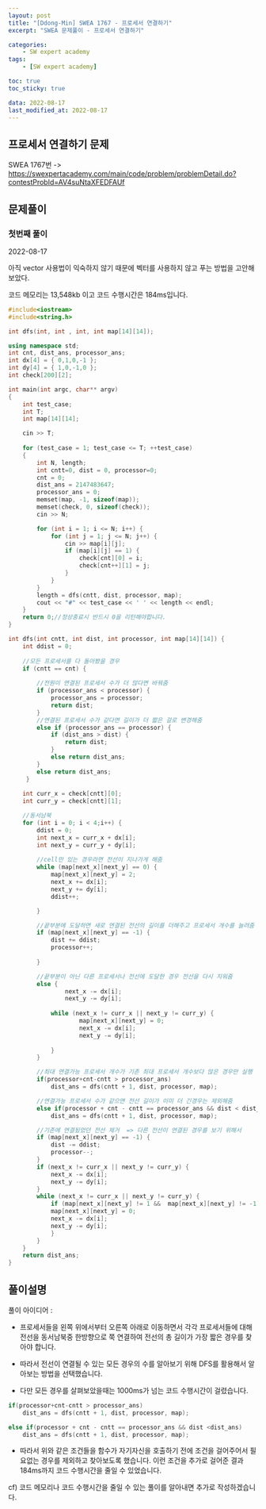 ```yaml
---
layout: post
title: "[Ddong-Min] SWEA 1767 - 프로세서 연결하기"
excerpt: "SWEA 문제풀이 - 프로세서 연결하기"

categories:
    - SW expert academy
tags:
    - [SW expert academy]

toc: true
toc_sticky: true

data: 2022-08-17
last_modified_at: 2022-08-17
---
```


## 프로세서 연결하기 문제
SWEA 1767번 -> <https://swexpertacademy.com/main/code/problem/problemDetail.do?contestProbId=AV4suNtaXFEDFAUf>

## 문제풀이
### 첫번째 풀이
2022-08-17

아직 vector 사용법이 익숙하지 않기 때문에 벡터를 사용하지 않고 푸는 방법을 고안해 보았다.

코드 메모리는 13,548kb 이고 코드 수행시간은 184ms입니다.

```cpp
#include<iostream>
#include<string.h>

int dfs(int, int , int, int map[14][14]);

using namespace std;
int cnt, dist_ans, processor_ans;
int dx[4] = { 0,1,0,-1 };
int dy[4] = { 1,0,-1,0 };
int check[200][2];

int main(int argc, char** argv)
{
	int test_case;
	int T;
	int map[14][14];

	cin >> T;
	
	for (test_case = 1; test_case <= T; ++test_case)
	{	
		int N, length;
		int cntt=0, dist = 0, processor=0;
		cnt = 0;
		dist_ans = 2147483647;
		processor_ans = 0;
		memset(map, -1, sizeof(map));
		memset(check, 0, sizeof(check));	
		cin >> N;

		for (int i = 1; i <= N; i++) {
			for (int j = 1; j <= N; j++) {
				cin >> map[i][j];
				if (map[i][j] == 1) {
					check[cnt][0] = i;
					check[cnt++][1] = j;
				}
			}
		}
		length = dfs(cntt, dist, processor, map);
		cout << "#" << test_case << ' ' << length << endl;
	}
	return 0;//정상종료시 반드시 0을 리턴해야합니다.
}

int dfs(int cntt, int dist, int processor, int map[14][14]) {
	int ddist = 0;
	
	//모든 프로세서를 다 돌아봤을 경우
	if (cntt == cnt) {
		
		//전원이 연결된 프로세서 수가 더 많다면 바꿔줌
		if (processor_ans < processor) {
			processor_ans = processor;
			return dist;
		}
		//연결된 프로세서 수가 같다면 길이가 더 짧은 걸로 변경해줌
		else if (processor_ans == processor) {
			if (dist_ans > dist) {
				return dist;
			}
			else return dist_ans;
		}
		else return dist_ans;
	 }
	
	int curr_x = check[cntt][0];
	int curr_y = check[cntt][1];

	//동서남북
	for (int i = 0; i < 4;i++) {
		ddist = 0;
		int next_x = curr_x + dx[i];
		int next_y = curr_y + dy[i];
		
		//cell만 있는 경우라면 전선이 지나가게 해줌
		while (map[next_x][next_y] == 0) {
			map[next_x][next_y] = 2;
			next_x += dx[i];
			next_y += dy[i];
			ddist++;

		}

		//끝부분에 도달하면 새로 연결된 전선의 길이를 더해주고 프로세서 개수를 늘려줌
		if (map[next_x][next_y] == -1) {
			dist += ddist;
			processor++;
			
		}

		//끝부분이 아닌 다른 프로세서나 전선에 도달한 경우 전선을 다시 지워줌
		else {
				next_x -= dx[i];
				next_y -= dy[i];
		
			while (next_x != curr_x || next_y != curr_y) {
					map[next_x][next_y] = 0;
					next_x -= dx[i];
					next_y -= dy[i];
				
			}
		}

		//최대 연결가능 프로세서 개수가 기존 최대 프로세서 개수보다 많은 경우만 실행
		if(processor+cnt-cntt > processor_ans)
			dist_ans = dfs(cntt + 1, dist, processor, map);

		//연결가능 프로세서 수가 같으면 전선 길이가 이미 더 긴경우는 제외해줌
		else if(processor + cnt - cntt == processor_ans && dist < dist_ans)
			dist_ans = dfs(cntt + 1, dist, processor, map);

		//기존에 연결됬었던 전선 제거  => 다른 전선이 연결된 경우를 보기 위해서
		if (map[next_x][next_y] == -1) {
			dist -= ddist;
			processor--;
		}
		if (next_x != curr_x || next_y != curr_y) {
			next_x -= dx[i];
			next_y -= dy[i];
		}
		while (next_x != curr_x || next_y != curr_y) {
			if (map[next_x][next_y] != 1 &&  map[next_x][next_y] != -1) {
			map[next_x][next_y] = 0;
			next_x -= dx[i];
			next_y -= dy[i];
			}
		}
	} 
 	return dist_ans;
}

```

## 풀이설명

풀이 아이디어 :

- 프로세서들을 왼쪽 위에서부터 오른쪽 아래로 이동하면서 각각 프로세서들에 대해 전선을 동서남북중 한방향으로 쭉 연결하여 전선의 총 길이가 가장 짧은 경우를 찾아야 합니다.

- 따라서 전선이 연결될 수 있는 모든 경우의 수를 알아보기 위해 DFS를 활용해서 알아보는 방법을 선택했습니다.

- 다만 모든 경우를 살펴보았을때는 1000ms가 넘는 코드 수행시간이 걸렸습니다.

```cpp
if(processor+cnt-cntt > processor_ans)
	dist_ans = dfs(cntt + 1, dist, processor, map);

else if(processor + cnt - cntt == processor_ans && dist <dist_ans)
	dist_ans = dfs(cntt + 1, dist, processor, map); 
```

- 따라서 위와 같은 조건들을 함수가 자기자신을 호출하기 전에 조건을 걸어주어서 필요없는 경우를 제외하고 찾아보도록 했습니다.
이런 조건을 추가로 걸어준 결과 184ms까지 코드 수행시간을 줄일 수 있었습니다.


cf) 코드 메모리나 코드 수행시간을 줄일 수 있는 풀이를 알아내면 추가로 작성하겠습니다.